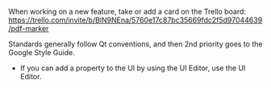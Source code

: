 When working on a new feature, take or add a card on the Trello board:
https://trello.com/invite/b/BlN9NEna/5760e17c87bc35669fdc2f5d97044639/pdf-marker 

Standards generally follow Qt conventions, and then 2nd priority goes to the Google Style Guide. 
* If you can add a property to the UI by using the UI Editor, use the UI Editor. 
